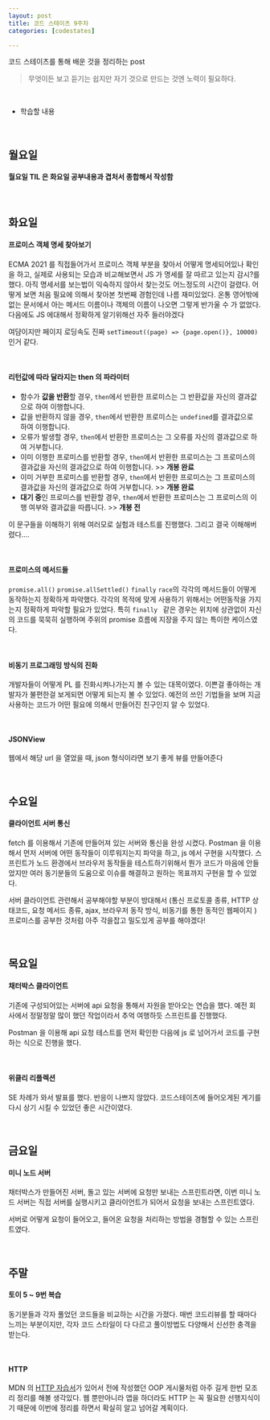 ```yaml
---
layout: post
title: 코드 스테이츠 9주차
categories: [codestates]

---
```


코드 스테이츠를 통해 배운 것을 정리하는 post

> 무엇이든 보고 듣기는 쉽지만
> 자기 것으로 만드는 것엔 노력이 필요하다.

<br>

- 학습할 내용

<br>

## 월요일

#### 월요일 TIL 은 화요일 공부내용과 겹처서 종합해서 작성함

<br>

## 화요일

#### 프로미스 객체 명세 찾아보기

ECMA 2021 를 직접들어가서 프로미스 객체 부분을 찾아서 어떻게 명세되어있나 확인을 하고, 실제로 사용되는 모습과 비교해보면서 JS 가 명세를 잘 따르고 있는지 감시?를 했다. 아직 명세서를 보는법이 익숙하지 않아서 찾는것도 어느정도의 시간이 걸렸다. 어떻게 보면 처음 필요에 의해서 찾아본 첫번째 경험인데 나름 재미있었다. 온통 영어밖에 없는 문서에서 아는 메서드 이름이나 객체의 이름이 나오면 그렇게 반가울 수 가 없었다. 다음에도 JS 에대해서 정확하게 알기위해선 자주 들러야겠다

여댬이지만 페이지 로딩속도 진짜 `setTimeout((page) => {page.open()}, 10000) ` 인거 같다.

<br>

#### 리턴값에 따라 달라지는 then 의 파라미터

- 함수가 **값을 반환**할 경우, `then`에서 반환한 프로미스는 그 반환값을 자신의 결과값으로 하여 이행합니다.
- 값을 반환하지 않을 경우, `then`에서 반환한 프로미스는 `undefined`를 결과값으로 하여 이행합니다.
- 오류가 발생할 경우, `then`에서 반환한 프로미스는 그 오류를 자신의 결과값으로 하여 거부합니다.
- 이미 이행한 프로미스를 반환할 경우, `then`에서 반환한 프로미스는 그 프로미스의 결과값을 자신의 결과값으로 하여 이행합니다. >> **개봉 완료**
- 이미 거부한 프로미스를 반환할 경우, `then`에서 반환한 프로미스는 그 프로미스의 결과값을 자신의 결과값으로 하여 거부합니다. >> **개봉 완료**
- **대기 중**인 프로미스를 반환할 경우, `then`에서 반환한 프로미스는 그 프로미스의 이행 여부와 결과값을 따릅니다. >> **개봉 전**

이 문구들을 이해하기 위해 여러모로 실험과 테스트를 진행했다. 그리고 결국 이해해버렸다....

<br>

#### 프로미스의 메서드들

`promise.all()` `promise.allSettled()` `finally` `race`의 각각의 메서드들이 어떻게 동작하는지 정확하게 파악했다. 각각의 목적에 맞게 사용하기 위해서는 어떤동작을 가지는지 정확하게 파악할 필요가 있었다. 특히 `finally ` 같은 경우는 위치에 상관없이 자신의 코드를 묵묵히 실행하며 주위의 promise 흐름에 지장을 주지 않는 특이한 케이스였다.

<br>

#### 비동기 프로그래밍 방식의 진화

개발자들이 어떻게 PL 를 진화시켜나가는지 볼 수 있는 대목이였다. 이쁜걸 좋아하는 개발자가 불편한걸 보게되면 어떻게 되는지 볼 수 있었다. 예전의 쓰인 기법들을 보며 지금 사용하는 코드가 어떤 필요에 의해서 만들어진 친구인지 알 수 있었다.

<br>

#### JSONView

웹에서 해당 url 을 열었을 때, json 형식이라면 보기 좋게 뷰를 만들어준다

<br>

## 수요일

#### 클라이언트 서버 통신

fetch 를 이용해서 기존에 만들어져 있는 서버와 통신을 완성 시켰다. Postman 을 이용해서 먼저 서버에 어떤 동작들이 이루워지는지 파악을 하고, js 에서 구현을 시작했다. 스프린트가 노드 환경에서 브라우저 동작들을 테스트하기위해서 뭔가 코드가 마음에 안들었지만 여러 동기분들의 도움으로 이슈를 해결하고 원하는 목표까지 구현을 할 수 있었다.

서버 클라이언트 관련해서 공부해야할 부분이 방대해서 (통신 프로토콜 종류, HTTP 상태코드, 요청 메서드 종류, ajax, 브라우저 동작 방식, 비동기를 통한 동적인 웹페이지 ) 프로미스를 공부한 것처럼 아주 각을잡고 밀도있게 공부를 해야겠다!

<br>

## 목요일

#### 채터박스 클라이언트

기존에 구성되어있는 서버에 api 요청을 통해서 자원을 받아오는 연습을 했다. 예전 회사에서 정말정말 많이 했던 작업이라서 추억 여행하듯 스프린트를 진행했다. 

Postman 을 이용해 api 요청 테스트를 먼저 확인한 다음에 js 로 넘어가서 코드를 구현하는 식으로 진행을 했다.

<br>

#### 위클리 리플렉션

SE 차례가 와서 발표를 했다. 반응이 나쁘지 않았다. 코드스테이츠에 들어오게된 계기를 다시 상기 시킬 수 있었던 좋은 시간이였다.

<br>

## 금요일

#### 미니 노드 서버

채터박스가 만들어진 서버, 돌고 있는 서버에 요청만 보내는 스프린트라면, 이번 미니 노드 서버는 직접 서버를 실행시키고 클라이언트가 되어서 요청을 보내는 스프린트였다.

서버로 어떻게 요청이 들어오고, 들어온 요청을 처리하는 방법을 경혐할 수 있는 스프린트였다.

<br>

## 주말

#### 토이 5 ~ 9번 복습

동기분들과 각자 풀었던 코드들을 비교하는 시간을 가졌다. 매번 코드리뷰를 할 때마다 느끼는 부분이지만, 각자 코드 스타일이 다 다르고 풀이방법도 다양해서 신선한 충격을 받는다.

<br>

#### HTTP

MDN 의 [HTTP 자습서](https://developer.mozilla.org/ko/docs/Web/HTTP)가 있어서 전에 작성했던 OOP 게시물처럼 아주 길게 한번 모조리 정리를 해볼 생각있다. 웹 뿐만아니라 앱을 하더라도 HTTP 는 꼭 필요한 선행지식이기 때문에 이번에 정리를 하면서 확실히 알고 넘어갈 계획이다.

<br>